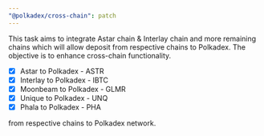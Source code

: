 ```yaml
---
"@polkadex/cross-chain": patch
---
```


This task aims to integrate Astar chain & Interlay chain and more remaining chains which will allow deposit from respective chains to Polkadex. The objective is to enhance cross-chain functionality. 

- [x] Astar to Polkadex - ASTR
- [x] Interlay to Polkadex - IBTC
- [x] Moonbeam to Polkadex - GLMR
- [x] Unique to Polkadex  - UNQ
- [x] Phala to Polkadex - PHA

from respective chains to Polkadex network.